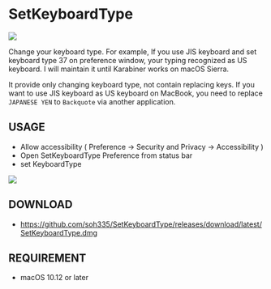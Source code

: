 # SetKeyboardType

![](https://dl.dropboxusercontent.com/u/71817/SetKeyboardType.png)

Change your keyboard type. For example, If you use JIS keyboard and set keyboard type 37 on preference window, your typing recognized as US keyboard.
I will maintain it until Karabiner works on macOS Sierra.

It provide only changing keyboard type, not contain replacing keys.
If you want to use JIS keyboard as US keyboard on MacBook, you need to replace ```JAPANESE YEN``` to ```Backquote``` via another application.

## USAGE

* Allow accessibility ( Preference -> Security and Privacy -> Accessibility )
* Open SetKeyboardType Preference from status bar
* set KeyboardType

![](https://dl.dropbox.com/s/vrbzppt1vn9to48/%E3%82%B9%E3%82%AF%E3%83%AA%E3%83%BC%E3%83%B3%E3%82%B7%E3%83%A7%E3%83%83%E3%83%88%202016-10-29%200.24.40.png?dl=0)

## DOWNLOAD

* https://github.com/soh335/SetKeyboardType/releases/download/latest/SetKeyboardType.dmg

## REQUIREMENT

* macOS 10.12 or later
